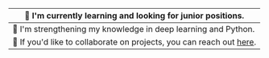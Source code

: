 



| **🔭** I'm currently learning and looking for junior positions.     |
|--------------------------------------------------------------------|
| **🌱** I'm strengthening my knowledge in deep learning and Python.  |
| **💬** If you'd like to collaborate on projects, you can reach out [here](https://www.linkedin.com/in/selman-vural/). |




